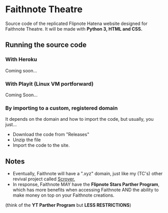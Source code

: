 # Faithnote Theatre
<p>Source code of the replicated Flipnote Hatena website designed for Faithnote Theatre. It will be made with <b>Python 3, HTML and CSS.</b></p>

<h2>Running the source code</h2>
<h3>With Heroku</h3>
<p>Coming soon...</p>
<h3>With Playit (Linux VM portforward)</h3>
<p>Coming Soon...</p>
<h3>By importing to a custom, registered domain</h3>
<p>It depends on the domain and how to import the code, but usually, you just...</p>
<ul>
<li>Download the code from "Releases"</li>
<li>Unzip the file</li>
<li>Import the code to the site.</li>
</ul>
<h2>Notes</h2>
<ul>
<li>Eventually, Faithnote will have a ".xyz" domain, just like my (TC's) other revival project called <a href="https://github.com/TCScrov">Scrover.</a></li>
<li>In response, Faithnote MAY have the <b>Flipnote Stars Parther Program</b>, which has more benefits when accessing Faithnote AND the ability to make money on top on your Faithnote creations.</li> 
</ul>
<p>(think of the <b>YT Parther Program</b> but <b>LESS RESTRICTIONS</b>)</p>
